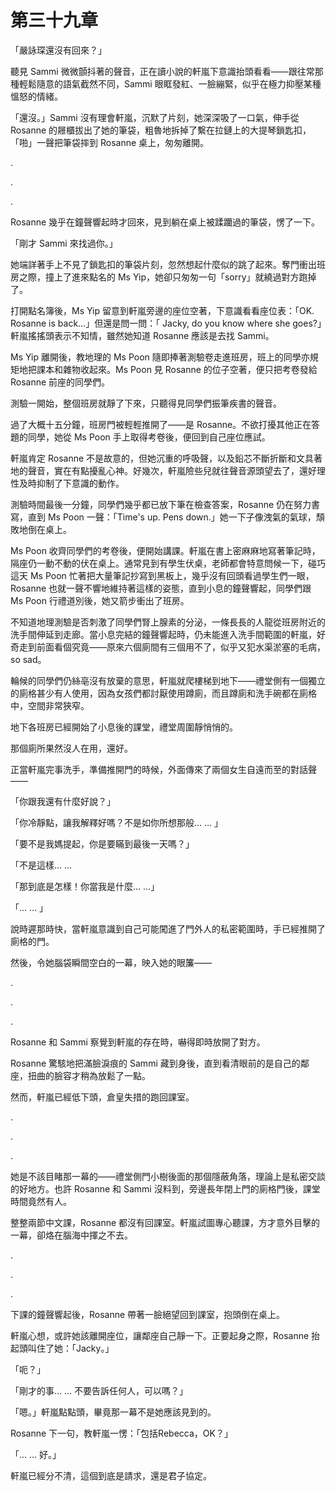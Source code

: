 # 第三十九章

「嚴詠琛還沒有回來？」

聽見 Sammi 微微顫抖著的聲音，正在讀小說的軒嵐下意識抬頭看看——跟往常那種輕鬆隨意的語氣截然不同，Sammi 眼眶發紅、一臉繃緊，似乎在極力抑壓某種慍怒的情緒。

「還沒。」Sammi 沒有理會軒嵐，沉默了片刻，她深深吸了一口氣，伸手從 Rosanne 的屜櫃拔出了她的筆袋，粗魯地拆掉了繫在拉鏈上的大提琴鎖匙扣，「啪」一聲把筆袋摔到 Rosanne 桌上，匆匆離開。

.

.

.

Rosanne 幾乎在鐘聲響起時才回來，見到躺在桌上被蹂躪過的筆袋，愣了一下。

「剛才 Sammi 來找過你。」

她端詳著手上不見了鎖匙扣的筆袋片刻，忽然想起什麼似的跳了起來。奪門衝出班房之際，撞上了進來點名的 Ms Yip，她卻只匆匆一句「sorry」就繞過對方跑掉了。

打開點名簿後，Ms Yip 留意到軒嵐旁邊的座位空著，下意識看看座位表：「OK. Rosanne is back…」但還是問一問：「 Jacky, do you know where she goes?」軒嵐搖搖頭表示不知情，雖然她知道 Rosanne 應該是去找 Sammi。

Ms Yip 離開後，教地理的 Ms Poon 隨即捧著測驗卷走進班房，班上的同學亦規矩地把課本和雜物收起來。Ms Poon 見 Rosanne 的位子空著，便只把考卷發給 Rosanne 前座的同學們。

測驗一開始，整個班房就靜了下來，只聽得見同學們振筆疾書的聲音。

過了大概十五分鐘，班房門被輕輕推開了——是 Rosanne。不欲打擾其他正在答題的同學，她從 Ms Poon 手上取得考卷後，便回到自己座位應試。

軒嵐肯定 Rosanne 不是故意的，但她沉重的呼吸聲，以及鉛芯不斷折斷和文具著地的聲音，實在有點擾亂心神。好幾次，軒嵐險些兒就往聲音源頭望去了，還好理性及時抑制了下意識的動作。

測驗時間最後一分鐘，同學們幾乎都已放下筆在檢查答案，Rosanne 仍在努力書寫，直到 Ms Poon 一聲：「Time's up. Pens down.」她一下子像洩氣的氣球，頹敗地倒在桌上。

Ms Poon 收齊同學們的考卷後，便開始講課。軒嵐在書上密麻麻地寫著筆記時，隔座仍一動不動的伏在桌上。通常見到有學生伏桌，老師都會特意問候一下，碰巧這天 Ms Poon 忙著把大量筆記抄寫到黑板上，幾乎沒有回頭看過學生們一眼，Rosanne 也就一聲不響地維持著這樣的姿態，直到小息的鐘聲響起，同學們跟 Ms Poon 行禮道別後，她又箭步衝出了班房。

不知道地理測驗是否刺激了同學們腎上腺素的分泌，一條長長的人龍從班房附近的洗手間伸延到走廊。當小息完結的鐘聲響起時，仍未能進入洗手間範圍的軒嵐，好奇走到前面看個究竟——原來六個廁間有三個用不了，似乎又犯水渠淤塞的毛病，so sad。

輪候的同學們仍絲亳沒有放棄的意思，軒嵐就爬樓梯到地下——禮堂側有一個獨立的廁格甚少有人使用，因為女孩們都討厭使用蹲廁，而且蹲廁和洗手碗都在廁格中，空間非常狹窄。

地下各班房已經開始了小息後的課堂，禮堂周圍靜悄悄的。

那個廁所果然沒人在用，還好。

正當軒嵐完事洗手，準備推開門的時候，外面傳來了兩個女生自遠而至的對話聲——

「你跟我還有什麼好說？」

「你冷靜點，讓我解釋好嗎？不是如你所想那般… … 」

「要不是我媽提起，你是要瞞到最後一天嗎？」

「不是這樣… … 

「那到底是怎樣！你當我是什麼… …」

「... … 」

說時遲那時快，當軒嵐意識到自己可能闖進了門外人的私密範圍時，手已經推開了廁格的門。

然後，令她腦袋瞬間空白的一幕，映入她的眼簾——

.

.

.

Rosanne 和 Sammi 察覺到軒嵐的存在時，嚇得即時放開了對方。

Rosanne 驚駭地把滿臉淚痕的 Sammi 藏到身後，直到看清眼前的是自己的鄰座，扭曲的臉容才稍為放鬆了一點。

然而，軒嵐已經低下頭，倉皇失措的跑回課室。

.

.

.

她是不該目睹那一幕的——禮堂側門小樹後面的那個隱蔽角落，理論上是私密交談的好地方。也許 Rosanne 和 Sammi 沒料到，旁邊長年閉上門的廁格門後，課堂時間竟然有人。

整整兩節中文課，Rosanne 都沒有回課室。軒嵐試圖專心聽課，方才意外目擊的一幕，卻烙在腦海中揮之不去。

.

.

.

下課的鐘聲響起後，Rosanne 帶著一臉絕望回到課室，抱頭倒在桌上。

軒嵐心想，或許她該離開座位，讓鄰座自己靜一下。正要起身之際，Rosanne 抬起頭叫住了她：「Jacky。」

「呃？」

「剛才的事… … 不要告訴任何人，可以嗎？」

「嗯。」軒嵐點點頭，畢竟那一幕不是她應該見到的。

Rosanne 下一句，教軒嵐一愣：「包括Rebecca，OK？」

「… … 好。」

軒嵐已經分不清，這個到底是請求，還是君子協定。


